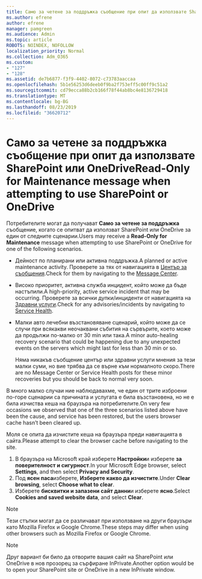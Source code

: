```yaml
---
title: Само за четене за поддръжка съобщение при опит да използвате SharePoint или OneDrive
ms.author: efrene
author: efrene
manager: pamgreen
ms.audience: Admin
ms.topic: article
ROBOTS: NOINDEX, NOFOLLOW
localization_priority: Normal
ms.collection: Adm_O365
ms.custom:
- "127"
- "128"
ms.assetid: de7b6877-f3f9-4402-8072-c73783aaccaa
ms.openlocfilehash: 5b1e56253d6deeb0f9ba2f753eff5c00ff9c51a2
ms.sourcegitcommit: cd79ecca88b2cb166f78f44ab8bc4e8136729418
ms.translationtype: MT
ms.contentlocale: bg-BG
ms.lasthandoff: 08/23/2019
ms.locfileid: "36620712"
---
```

# <a name="read-only-for-maintenance-message-when-attempting-to-use-sharepoint-or-onedrive"></a><span data-ttu-id="bf723-102">Само за четене за поддръжка съобщение при опит да използвате SharePoint или OneDrive</span><span class="sxs-lookup"><span data-stu-id="bf723-102">Read-Only for Maintenance message when attempting to use SharePoint or OneDrive</span></span>

<span data-ttu-id="bf723-103">Потребителите могат да получават **Само за четене за поддръжка** съобщение, когато се опитват да използват SharePoint или OneDrive за един от следните сценарии.</span><span class="sxs-lookup"><span data-stu-id="bf723-103">Users may receive a **Read-Only for Maintenance** message when attempting to use SharePoint or OneDrive for one of the following scenarios.</span></span> 

-   <span data-ttu-id="bf723-104">Дейност по планирани или активна поддръжка.</span><span class="sxs-lookup"><span data-stu-id="bf723-104">A planned or active maintenance activity.</span></span>  <span data-ttu-id="bf723-105">Проверете за тях от навигацията в [Център за съобщения](https://portal.office.com/adminportal/home#/messagecenter).</span><span class="sxs-lookup"><span data-stu-id="bf723-105">Check for them by navigating to the [Message Center](https://portal.office.com/adminportal/home#/messagecenter).</span></span>
-   <span data-ttu-id="bf723-106">Високо приоритет, активна служба инцидент, който може да бъде настъпили.</span><span class="sxs-lookup"><span data-stu-id="bf723-106">A high-priority, active service incident that may be occurring.</span></span> <span data-ttu-id="bf723-107">Проверете за всички дупки/инциденти от навигацията на [Здравни услуги](https://portal.office.com/adminportal/home#/servicehealth).</span><span class="sxs-lookup"><span data-stu-id="bf723-107">Check for any advisories/incidents by navigating to [Service Health](https://portal.office.com/adminportal/home#/servicehealth).</span></span>
-   <span data-ttu-id="bf723-108">Малки авто лечебни възстановяване сценарий, който може да се случи при всякакви неочаквани събития на сървърите, което може да продължи по-малко от 30 min или така.</span><span class="sxs-lookup"><span data-stu-id="bf723-108">A minor auto-healing recovery scenario that could be happening due to any unexpected events on the servers which might last for less than 30 min or so.</span></span> 
    
    <span data-ttu-id="bf723-109">Няма никакъв съобщение център или здравни услуги мнения за тези малки суми, но вие трябва да се върне към нормалното скоро.</span><span class="sxs-lookup"><span data-stu-id="bf723-109">There are no Message Center or Service Health posts for these minor recoveries but you should be back to normal very soon.</span></span>

<span data-ttu-id="bf723-110">В много малко случаи ние наблюдавахме, че един от трите изброени по-горе сценарии са причината и услугата е била възстановена, но не е била изчиства кеша на браузъра на потребителите.</span><span class="sxs-lookup"><span data-stu-id="bf723-110">On very few occasions we observed that one of the three scenarios listed above have been the cause, and service has been restored, but the users browser cache hasn’t been cleared up.</span></span>

<span data-ttu-id="bf723-111">Моля се опита да изчистите кеша на браузъра преди навигацията в сайта.</span><span class="sxs-lookup"><span data-stu-id="bf723-111">Please attempt to clear the browser cache before navigating to the site.</span></span>

1. <span data-ttu-id="bf723-112">В браузъра на Microsoft край изберете **Настройки**и изберете **за поверителност и сигурност**.</span><span class="sxs-lookup"><span data-stu-id="bf723-112">In your Microsoft Edge browser, select **Settings**, and then select **Privacy and Security**.</span></span>
2. <span data-ttu-id="bf723-113">Под **ясен паса**изберете, **Изберете какво да изчистите**.</span><span class="sxs-lookup"><span data-stu-id="bf723-113">Under **Clear browsing**, select **Choose what to clear**.</span></span>
3. <span data-ttu-id="bf723-114">Изберете **бисквитки и запазени сайт данни**и изберете **ясно**.</span><span class="sxs-lookup"><span data-stu-id="bf723-114">Select **Cookies and saved website data**, and select **Clear**.</span></span>

>[!Note] 
> <span data-ttu-id="bf723-115">Тези стъпки могат да се различават при използване на други браузъри като Mozilla Firefox и Google Chrome.</span><span class="sxs-lookup"><span data-stu-id="bf723-115">These steps may differ when using other browsers such as Mozilla Firefox or Google Chrome.</span></span>

>[!Note] 
> <span data-ttu-id="bf723-116">Друг вариант би било да отворите вашия сайт на SharePoint или OneDrive в нов прозорец за сърфиране InPrivate.</span><span class="sxs-lookup"><span data-stu-id="bf723-116">Another option would be to open your SharePoint site or OneDrive in a new InPrivate window.</span></span>